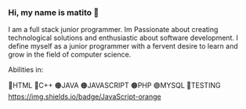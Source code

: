 ### Hi, my name is matito 👋

I am a full stack junior programmer. Im Passionate about creating technological solutions and enthusiastic about software development. I define myself as a junior programmer with a fervent desire to learn and grow in the field of computer science.

Abilities in:

🔵HTML
🔵C++
🟠JAVA
🟠JAVASCRIPT
🟤PHP
🟣MYSQL
🔴TESTING
https://img.shields.io/badge/JavaScript-orange
